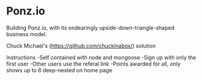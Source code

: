# Ponz.io
Building Ponz.io, with its endearingly upside-down-triangle-shaped business model.

Chuck Michael's (https://github.com/chuckinabox/) solution

Instructions
-Self contained with node and mongoose
-Sign up with only the first user
-Other users use the referal link
-Points awarded for all, only shows up to 6 deep-nested on home page
